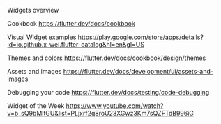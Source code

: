 Widgets overview

Cookbook
https://flutter.dev/docs/cookbook

Visual Widget examples
https://play.google.com/store/apps/details?id=io.github.x_wei.flutter_catalog&hl=en&gl=US

Themes and colors
https://flutter.dev/docs/cookbook/design/themes

Assets and images
https://flutter.dev/docs/development/ui/assets-and-images

Debugging your code
https://flutter.dev/docs/testing/code-debugging

Widget of the Week
https://www.youtube.com/watch?v=b_sQ9bMltGU&list=PLjxrf2q8roU23XGwz3Km7sQZFTdB996iG